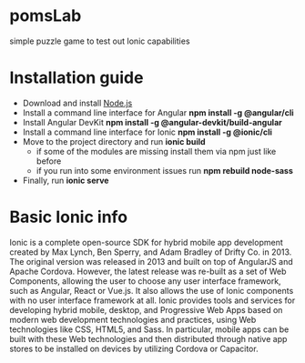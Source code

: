 # pomsLab
simple puzzle game to test out Ionic capabilities

# Installation guide
- Download and install [Node.js](https://nodejs.org/en/download/) 
- Install a command line interface for Angular **npm install -g @angular/cli**
- Install Angular DevKit **npm install -g @angular-devkit/build-angular**
- Install a command line interface for Ionic **npm install -g @ionic/cli**
- Move to the project directory and run **ionic build**
  - if some of the modules are missing install them via npm just like before
  - if you run into some environment issues run **npm rebuild node-sass**
- Finally, run **ionic serve**

# Basic Ionic info
Ionic is a complete open-source SDK for hybrid mobile app development created by Max Lynch, Ben Sperry, and Adam Bradley of Drifty Co. in 2013. The original version was released in 2013 and built on top of AngularJS and Apache Cordova. However, the latest release was re-built as a set of Web Components, allowing the user to choose any user interface framework, such as Angular, React or Vue.js. It also allows the use of Ionic components with no user interface framework at all. Ionic provides tools and services for developing hybrid mobile, desktop, and Progressive Web Apps based on modern web development technologies and practices, using Web technologies like CSS, HTML5, and Sass. In particular, mobile apps can be built with these Web technologies and then distributed through native app stores to be installed on devices by utilizing Cordova or Capacitor.
